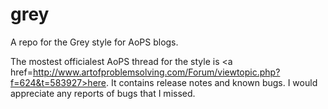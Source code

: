 grey
====

A repo for the Grey style for AoPS blogs.

The mostest officialest AoPS thread for the style is <a href=http://www.artofproblemsolving.com/Forum/viewtopic.php?f=624&t=583927>here</a>. It contains release notes and known bugs. I would appreciate any reports of bugs that I missed.
